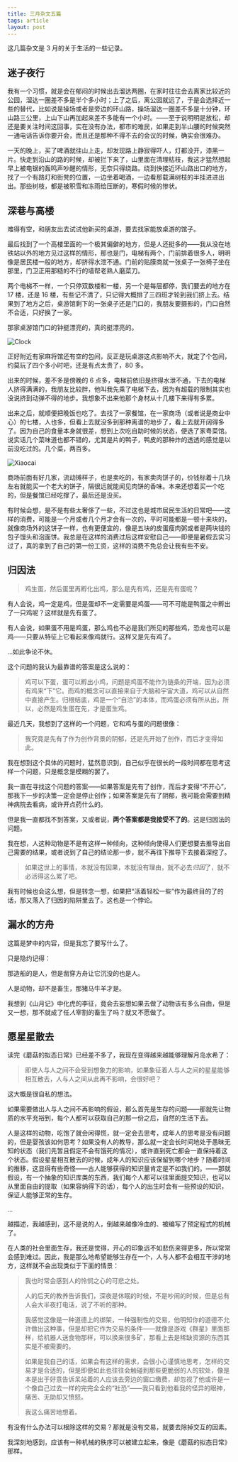```yaml
---
title: 三月杂文五篇
tags: article
layout: post
---
```


这几篇杂文是 3 月的关于生活的一些记录。

## 迷子夜行

我有一个习惯，就是会在郁闷的时候出去溜达两圈，在家时往往会去离家比较近的公园，溜达一圈差不多是半个多小时；上了之后，离公园就远了，于是会选择近一些的替代，比如说是操场或者是旁边的环山路，操场溜达一圈差不多是十分钟，环山路三公里，上山下山再加起来差不多能有一个小时。——至于说明明是放松，却还是要关注时间这回事，实在没有办法，都市的难民，如果走到半山腰的时候突然一通电话告诉你要开会，而且还是那种不得不去的会议的时候，确实会很难办。

一天的晚上，买了啤酒就往山上走，却发现路上静寂得吓人，灯都没开，漆黑一片。快走到沿山的路的时候，却被拦下来了，山里面在清理枯枝，我这才猛然想起早上被电锯的轰鸣声吵醒的情形，无奈只得绕路。绕到快接近环山路出口的地方，找了一个有路灯和街凳的位置，一边坐着喝酒，一边看那载满树枝的半挂进进出出。那些树枝，都是被积雪和冻雨给压断的，寒假时候的惨状。

## 深巷与高楼

难得有空，和朋友出去试试他新买的桌游，要去找家能放桌游的馆子。

最后找到了一个高楼里面的一个极其偏僻的地方，但是人还挺多的——我从没在地铁站以外的地方见过这样的情形，那也是门，电梯有两个，门前排着很多人，明明像是居民楼一般的地方，却挤得水泄不通。门前的贴膜商就一张桌子一张椅子坐在那里，门卫正用那糙的不行的墙帮老熟人磨菜刀。

两个电梯不一样，一个只停双数楼和一楼，另一个是每层都停，我们要去的地方在 17 楼，还是 16 楼，有些记不清了，只记得大概排了三四班才轮到我们挤上去。结果到了地方之后，桌游馆剩下的一张桌子还是门口的，我朋友要摄影的，门口自然不合适，只好换了一家。

那家桌游馆门口的钟挺漂亮的，真的挺漂亮的。

![Clock](assets/images/clock.jpg)

正好附近有家麻将馆还有空的包间，反正是玩桌游这点影响不大，就定了个包间，约莫玩了四个多小时吧，还是有点太贵了，80 多。

出来的时候，差不多是傍晚的 6 点多，电梯前依旧是挤得水泄不通，下去的电梯人挤得满满的，我朋友比较胖，他叫我先乘了电梯下去，因为有超载的限制其实也没说挤到动弹不得的地步。我想象不出来他那个身材从十几楼下来得有多累。

出来之后，就顺便把晚饭也吃了。去找了一家餐馆，在一家商场（或者说是商业中心）的七楼，人也多，但看上去就没多到那种离谱的地步了，看上去就开阔得多了。因为自己的食量本身就很差，想到上次吃自助时候的状态，便选了家粤菜馆。说实话几个菜味道也都不错的，尤其是片的鸭子，鸭皮的那种炸的透透的感觉是以前没吃过的。几个菜，两百多。

![Xiaocai](assets/images/xiaocai.jpg)

商场前面有好几家，流动摊样子，也是卖吃的，有家卖肉饼子的，价钱标着十几块左右就能买一个老大的饼子，隔很远就能闻见肉饼的香味。本来还想着买一个吃的，但是餐馆已经吃撑了，最后还是没买。

有时候会想，是不是有些太奢侈了一些，不过这也是城市居民生活的日常吧——这样的消费，可能是一个月或者几个月才会有一次的，平时可能都是一顿十来块的，就像商场外的这饼子一样，也有更便宜的，像是五块的皮蛋瘦肉粥或者是两块钱的包子馒头和泡面饼。我总是在这样的消费过后这样安慰自己——即便是暑假去实习过了，真的拿到了自己的第一份工资，这样的消费不免总会让我有些不安。

## 归因法

> 鸡生蛋，然后蛋里再孵化出鸡，那么是先有鸡，还是先有蛋呢？

有人会说，鸡一定是鸡，但是蛋却不一定需要是鸡蛋——可不可能是鸭蛋之中孵出了一只鸡呢？这样就是先有蛋了。

有人会说，如果蛋不用是鸡蛋，那么鸡也不必是我们所见的那些鸡，恐龙也可以是鸡——只要从特征上它看起来像鸡就行。这样又是先有鸡了。

...如此争论不休。

这个问题的我认为最靠谱的答案是这么说的：

> 鸡可以下蛋，蛋可以孵出小鸡，问题是鸡蛋不能作为链条的开端，因为必须有鸡来“下”它。而鸡的概念可以直接来自于大脑和宇宙大道，鸡可以从自然中直接产生。归根结底，鸡是一个“自洽”的本体，而鸡蛋必须有所从出。所以，必然是鸡生蛋在先，才是蛋生鸡。

最近几天，我想到了这样的一个问题，它和鸡与蛋的问题很像：

> 我究竟是先有了作为创作背景的阴郁，还是先开始了创作，而后才变得如此。

我在想到这个具体的问题时，猛然意识到，自己似乎在很长的一段时间都在思考这样一个问题，只是概念是模糊的罢了。

我一直在寻找这个问题的答案——如果答案是先有了创作，而后才变得“不开心”，那我下一步的决策一定会是停止创作；如果答案是先有了阴郁，我可能会需要到精神病院去看病，或许开点药什么的。

但是我一直都找不到答案，又或者说，**两个答案都是我接受不了的**。这是归因法的问题。

我在想，人这种动物是不是有这样一种倾向，这种倾向使得人们更想要去推导出自己需要的结果，或者说到了自己的结论那一步，就不再往下推导下去接着深挖了。

> 如果这世上的事情，本就没有因果，本就没有理由，就不必去*归因*了，就不必活得这么累了吧。

我有时候也会这么想，但是转念一想，如果把“活着轻松一些”作为最终目的了的话，那又落入了归因的陷阱里去了。这也是一个悖论。

## 漏水的方舟

这篇是梦中的内容，但是我忘了要写什么了。

只是隐约记得：

那造船的是人，但是凿穿方舟让它沉没的也是人。

人是动物，却不是畜生，那猪马牛羊才是。

我想到《山月记》中化虎的李征，竟会去妄想如果去做了动物该有多么自由，但是又一想，那不就成了任*人*宰割的畜生了吗？就又不愿做了。

## 愿星星散去

读完《蘑菇的拟态日常》已经差不多了，我现在变得越来越能够理解月岛水希了：

> 即使人与人之间不会受到想象力的影响，如果象征着人与人之间的星星能够相互散去，人与人之间从此再不影响，会很好吧？

这大概是很自私的想法。

如果需要做出人与人之间不再影响的假设，那么首先是生存的问题——那就先让物质的水平充裕到，每个人都可以获取自己的那一份之后，自然的生活下去。

人是这样的动物，吃饱了就会闲得慌，就一定会去思考，成年人的思考是没有问题的，但是婴孩该如何思考？如果没有人的教导，那么就一定会长时间地处于愚昧无知的状态（我们先暂且假定不会有饿死的情况），或许直到死亡都会一直保持着这个状态。假设星星相互散去的时候，成年人的知识应该保留到哪个地步？随着时间的推移，这显得有些奇怪——古人能够获得的知识量肯定是不如我们的。——那就假设，有一个抽象的知识库类的东西，我们每个人都可以往里面提交知识，也可以从里面自由的提取（如果容纳得下的话），每个人的出生时会有一些预设的知识，保证人能够正常的生存。

...

越描述，我越感到，这不是说的人，倒越来越像冷血的、被编写了预定程式的机械了。

在人类的社会里面生存，我还是觉得，开心的印象远不如悲伤来得更多，所以常常会感到难过。因此，我是那么地希望能够生存在一个，人与人都不会相互干涉的地方，这样就不会出现类似于下面的情景：

> 我也时常会感到人的怜悯之心的可悲之处。
> 
> 人的后天的教养告诉我们，深夜是休眠的时候，不是吵闹的时候，但是总有人会大半夜打电话，说了不听的那种。
> 
> 我感觉这像是一种道德上的绑架，一种强制性的交易，他明知你的道德不允许做出这种事，但是却把它作为交易的条件——就像是游戏《群星》里面那样，给机器人送食物那样，可以换来很多矿，那看上去是稀缺资源的东西其实是不被需要的。
> 
> 如果是我自己的话，如果会有这样的需求，会很小心谨慎地思考，怎样的交易才是合适的，但是即便如此也往往会触碰到那些更脆弱的人的软处，像是本是出于好意告诉呆站着的人应该去旁边的窗口缴费，却忽视了他或许是一个像自己过去一样的完完全全的“社恐”——我只看到他看我的怪异的眼神，痛苦、无助却又愤怒。
> 
> 我这么痛苦地想着。

有没有什么办法可以根除这样的交易？那就是没有交易，就要去除掉交互的因素。

我深刻地感到，应该有一种机械的秩序可以被建立起来，像是《蘑菇的拟态日常》那样。